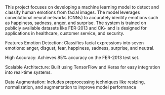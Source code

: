 This project focuses on developing a machine learning model to detect and classify human emotions from facial images. The model leverages convolutional neural networks (CNNs) to accurately identify emotions such as happiness, sadness, anger, and surprise. The system is trained on publicly available datasets like FER-2013 and CK+ and is designed for applications in healthcare, customer service, and security.

Features
Emotion Detection: Classifies facial expressions into seven emotions: anger, disgust, fear, happiness, sadness, surprise, and neutral.

High Accuracy: Achieves 85% accuracy on the FER-2013 test set.

Scalable Architecture: Built using TensorFlow and Keras for easy integration into real-time systems.

Data Augmentation: Includes preprocessing techniques like resizing, normalization, and augmentation to improve model performance
